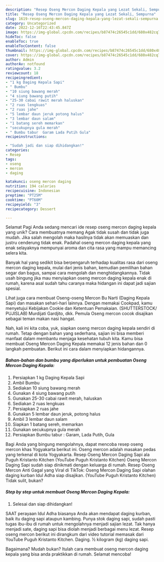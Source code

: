 ```yaml
---
description: "Resep Oseng Mercon Daging Kepala yang Lezat Sekali, Sempurna"
title: "Resep Oseng Mercon Daging Kepala yang Lezat Sekali, Sempurna"
slug: 1619-resep-oseng-mercon-daging-kepala-yang-lezat-sekali-sempurna
category: Uncategorized
date: 2022-12-16T22:43:45.847Z
image: https://img-global.cpcdn.com/recipes/b87474c26545c1dd/680x482cq70/oseng-mercon-daging-kepala-foto-resep-utama.jpg
hideToc: false
enableToc: true
enableTocContent: false
thumbnail: https://img-global.cpcdn.com/recipes/b87474c26545c1dd/680x482cq70/oseng-mercon-daging-kepala-foto-resep-utama.jpg
cover: https://img-global.cpcdn.com/recipes/b87474c26545c1dd/680x482cq70/oseng-mercon-daging-kepala-foto-resep-utama.jpg
author: Admin
authorAv: notfound
ratingvalue: 3.2
reviewcount: 18
recipeingredient:
- "1 kg Daging Kepala Sapi"
- " Bumbu"
- "10 siung bawang merah"
- "4 siung bawang putih"
- "25-30 cabai rawit merah haluskan"
- "2 ruas lengkuas"
- "2 ruas jahe"
- "5 lembar daun jeruk potong halus"
- "3 lembar daun salam"
- "1 batang sereh memarkan"
- "secukupnya gula merah"
- " Bumbu tabur  Garam Lada Putih Gula"
recipeinstructions:

- "Sudah jadi dan siap dihidangkan!"
categories:
- Resep
tags:
- oseng
- mercon
- daging

katakunci: oseng mercon daging 
nutrition: 194 calories
recipecuisine: Indonesian
preptime: "PT25M"
cooktime: "PT60M"
recipeyield: "3"
recipecategory: Dessert

---
```



Selamat Pagi Anda sedang mencari ide resep oseng mercon daging kepala yang unik? Cara membuatnya memang Agak tidak susah dan tidak juga mudah. Jika salah mengolah maka hasilnya tidak akan memuaskan dan justru cenderung tidak enak. Padahal oseng mercon daging kepala yang enak selayaknya mempunyai aroma dan cita rasa yang mampu memancing selera kita.


Banyak hal yang sedikit bisa berpengaruh terhadap kualitas rasa dari oseng mercon daging kepala, mulai dari jenis bahan, kemudian pemilihan bahan segar dan bagus, sampai cara mengolah dan menghidangkannya. Tidak usah bingung jika mau menyiapkan oseng mercon daging kepala enak di rumah, karena asal sudah tahu caranya maka hidangan ini dapat jadi sajian spesial.

Lihat juga cara membuat Oseng-oseng Mercon Bu Narti (Daging Kepala Sapi) dan masakan sehari-hari lainnya. Dengan memakai Cookpad, kamu menyetujui Kebijakan Cookie dan Ketentuan Pemakaian. (SHUTTERSTOCK/ PUJISLAB) Murdijati Gardjito, dkk. Pemula Oseng mercon cocok disajikan sebagai teman makan nasi hangat.


Nah, kali ini kita coba, yuk, siapkan oseng mercon daging kepala sendiri di rumah. Tetap dengan bahan yang sederhana, sajian ini bisa memberi manfaat dalam membantu menjaga kesehatan tubuh kita. Kamu bisa membuat Oseng Mercon Daging Kepala memakai 12 jenis bahan dan 0 langkah pembuatan. Berikut ini cara dalam menyiapkan hidangannya.

<!--inarticleads1-->

##### Bahan-bahan dan bumbu yang diperlukan untuk pembuatan Oseng Mercon Daging Kepala:

1. Persiapkan 1 kg Daging Kepala Sapi
1. Ambil  Bumbu
1. Sediakan 10 siung bawang merah
1. Gunakan 4 siung bawang putih
1. Gunakan 25-30 cabai rawit merah, haluskan
1. Sediakan 2 ruas lengkuas
1. Persiapkan 2 ruas jahe
1. Gunakan 5 lembar daun jeruk, potong halus
1. Ambil 3 lembar daun salam
1. Siapkan 1 batang sereh, memarkan
1. Gunakan secukupnya gula merah
1. Persiapkan  Bumbu tabur : Garam, Lada Putih, Gula


Bagi Anda yang bingung mengolahnya, dapat mencoba resep oseng mercon khas Yogyakarta berikut ini. Oseng mercon adalah masakan pedas yang terkenal di kota Yogyakarta. Resep Oseng Mercon Daging Sapi ala Puguh Kristanto Kitchen (YouTube Puguh Kristanto Kitchen) Oseng Mercon Daging Sapi sudah siap dinikmati dengan keluarga di rumah. Resep Oseng Mercon Anti Gagal yang Viral di TikTok: Oseng Mercon Daging Sapi olahan daging kurban Idul Adha siap disajikan. (YouTube Puguh Kristanto Kitchen) Tidak sulit, bukan? 

<!--inarticleads2-->

##### Step by step untuk membuat Oseng Mercon Daging Kepala:


1. Selesai dan siap dihidangkan!

SAAT perayaan Idul Adha biasanya Anda akan mendapat daging kurban, baik itu daging sapi ataupun kambing. Punya stok daging sapi, sudah pasti tugas ibu-ibu di rumah untuk mengolahnya menjadi sajian lezat. Tak hanya menjadi sate, daging sapi bisa diolah menjadi berbagai menu lezat. Resep oseng mercon berikut ini dirangkum dari video tutorial memasak dari YouTube Puguh Kristanto Kitchen. Daging. ½ kilogram (kg) daging sapi. 

Bagaimana? Mudah bukan? Itulah cara membuat oseng mercon daging kepala yang bisa anda praktikkan di rumah. Selamat mencoba!
